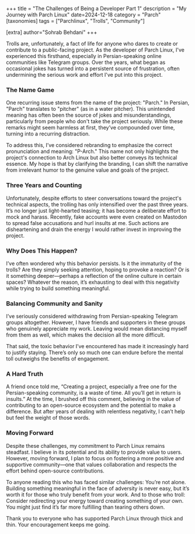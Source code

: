 +++
title = "The Challenges of Being a Developer Part 1"
description = "My Journey with Parch Linux"
date=2024-12-18
category = "Parch"
[taxonomies]
tags = ["Parchlinux", "Trolls", "Community"]

[extra]
author="Sohrab Behdani"
+++


Trolls are, unfortunately, a fact of life for anyone who dares to create or contribute to a public-facing project. As the developer of Parch Linux, I've experienced this firsthand, especially in Persian-speaking online communities like Telegram groups. Over the years, what began as occasional jokes has turned into a persistent source of frustration, often undermining the serious work and effort I've put into this project.

<!-- more -->

### The Name Game

One recurring issue stems from the name of the project: "Parch." In Persian, "Parch" translates to "pitcher" (as in a water pitcher). This unintended meaning has often been the source of jokes and misunderstandings, particularly from people who don't take the project seriously. While these remarks might seem harmless at first, they’ve compounded over time, turning into a recurring distraction.

To address this, I’ve considered rebranding to emphasize the correct pronunciation and meaning: "P-Arch." This name not only highlights the project's connection to Arch Linux but also better conveys its technical essence. My hope is that by clarifying the branding, I can shift the narrative from irrelevant humor to the genuine value and goals of the project.

### Three Years and Counting

Unfortunately, despite efforts to steer conversations toward the project's technical aspects, the trolling has only intensified over the past three years. It’s no longer just light-hearted teasing; it has become a deliberate effort to mock and harass. Recently, fake accounts were even created on Mastodon to spread false accusations and hurl insults at me. Such actions are disheartening and drain the energy I would rather invest in improving the project.

### Why Does This Happen?

I’ve often wondered why this behavior persists. Is it the immaturity of the trolls? Are they simply seeking attention, hoping to provoke a reaction? Or is it something deeper—perhaps a reflection of the online culture in certain spaces? Whatever the reason, it’s exhausting to deal with this negativity while trying to build something meaningful.

### Balancing Community and Sanity

I’ve seriously considered withdrawing from Persian-speaking Telegram groups altogether. However, I have friends and supporters in these groups who genuinely appreciate my work. Leaving would mean distancing myself from them as well, which makes the decision all the more difficult.

That said, the toxic behavior I’ve encountered has made it increasingly hard to justify staying. There’s only so much one can endure before the mental toll outweighs the benefits of engagement.

### A Hard Truth

A friend once told me, “Creating a project, especially a free one for the Persian-speaking community, is a waste of time. All you’ll get in return is insults.” At the time, I brushed off this comment, believing in the value of contributing to an open-source ecosystem and the potential to make a difference. But after years of dealing with relentless negativity, I can’t help but feel the weight of those words.

### Moving Forward

Despite these challenges, my commitment to Parch Linux remains steadfast. I believe in its potential and its ability to provide value to users. However, moving forward, I plan to focus on fostering a more positive and supportive community—one that values collaboration and respects the effort behind open-source contributions.

To anyone reading this who has faced similar challenges: You’re not alone. Building something meaningful in the face of adversity is never easy, but it’s worth it for those who truly benefit from your work. And to those who troll: Consider redirecting your energy toward creating something of your own. You might just find it’s far more fulfilling than tearing others down.

Thank you to everyone who has supported Parch Linux through thick and thin. Your encouragement keeps me going.


<div>
<meta name="fediverse:creator" content="@sohrab@bsd.cafe">
</div>

